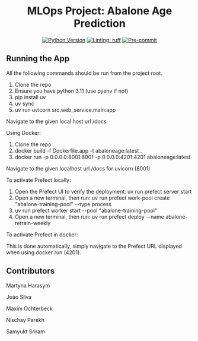 <div align="center">

# MLOps Project: Abalone Age Prediction

[![Python Version](https://img.shields.io/badge/python-3.10%20or%203.11-blue.svg)]()
[![Linting: ruff](https://img.shields.io/endpoint?url=https://raw.githubusercontent.com/charliermarsh/ruff/main/assets/badge/v2.json)](https://github.com/astral-sh/ruff)
[![Pre-commit](https://img.shields.io/badge/pre--commit-enabled-informational?logo=pre-commit&logoColor=white)](https://github.com/artefactory/xhec-mlops-project-student/blob/main/.pre-commit-config.yaml)
</div>

## Running the App
All the following commands should be run from the project root.


1. Clone the repo
2. Ensure you have python 3.11 (use pyenv if not)
3. pip install uv
4. uv sync
5. uv run uvicorn src.web_service.main:app

Navigate to the given local host url /docs

Using Docker:

1. Clone the repo
2. docker build -f Dockerfile.app -t abaloneage:latest .
3. docker run -p 0.0.0.0:8001:8001 -p 0.0.0.0:4201:4201 abaloneage:latest

Navigate to the given localhost url /docs for uvicorn (8001)

To activate Prefect locally:
1. Open the Prefect UI to verify the deployment: uv run prefect server start
2. Open a new terminal, then run: uv run prefect work-pool create "abalone-training-pool" --type process
3. uv run prefect worker start --pool "abalone-training-pool"
4. Open a new terminal, then run: uv run prefect deploy --name abalone-retrain-weekly

To activate Prefect in docker:

This is done automatically, simply navigate to the Prefect URL displayed when using docker run (4201).

## Contributors

Martyna Harasym

João Silva

Maxim Ochterbeck

Nischay Parekh

Samyukt Sriram
